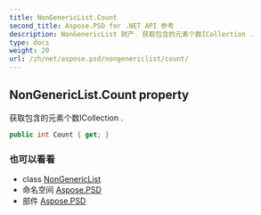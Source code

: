 ```yaml
---
title: NonGenericList.Count
second_title: Aspose.PSD for .NET API 参考
description: NonGenericList 财产. 获取包含的元素个数ICollection .
type: docs
weight: 20
url: /zh/net/aspose.psd/nongenericlist/count/
---
```

## NonGenericList.Count property

获取包含的元素个数ICollection .

```csharp
public int Count { get; }
```

### 也可以看看

* class [NonGenericList](../)
* 命名空间 [Aspose.PSD](../../nongenericlist/)
* 部件 [Aspose.PSD](../../../)


